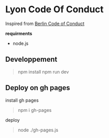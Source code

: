 # Lyon Code Of Conduct

Inspired from [Berlin Code of Conduct](https://github.com/rubyberlin/code-of-conduct#readme)

**requirments**
- node.js

## Developpement
> npm install 
> npm run dev

## Deploy on gh pages
install gh pages
> npm i gh-pages

deploy 
> node ./gh-pages.js
